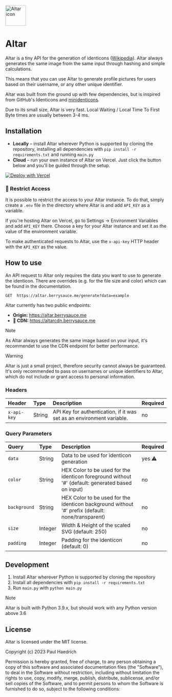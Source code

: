 <img src="https://berrysauce.me/altar/assets/img/default.webp" alt="Altar icon" height=64>

# Altar
Altar is a tiny API for the generation of identicons ([Wikipedia](https://en.wikipedia.org/wiki/Identicon)). Altar always generates the same image from the same input through hashing and simple calculations.

This means that you can use Altar to generate profile pictures for users based on their username, or any other unique identifier.

Altar was built from the ground up with few dependencies, but is inspired from GitHub's Identicons and [minidenticons](https://github.com/laurentpayot/minidenticons).

Due to its small size, Altar is very fast. Local Waiting / Local Time To First Byte times are usually between 3-4 ms.

## Installation
- **Locally** – install Altar wherever Python is supported by cloning the repository, installing all dependencies with `pip install -r requirements.txt` and running `main.py`
- **Cloud** – run your own instance of Altar on Vercel. Just click the button below and you'll be guided through the setup.

[![Deploy with Vercel](https://vercel.com/button)](https://vercel.com/new/clone?repository-url=https%3A%2F%2Fgithub.com%2Fberrysauce%2Faltar&project-name=altar&repository-name=altar&demo-title=Altar%20Demo&demo-description=A%20site%20using%20altar%20to%20dynamically%20generate%20identicons.&demo-url=https%3A%2F%2Fberrysauce.me%2Faltar%2F)

### 🔐 Restrict Access
It is possible to restrict the access to your Altar instance. To do that, simply create a `.env` file in the directory where Altar is and add `API_KEY` as a variable. 

If you're hosting Altar on Vercel, go to Settings → Environment Variables and add `API_KEY` there. Choose a key for your Altar instance and set it as the value of the environment variable.

To make authenticated requests to Altar, use the `x-api-key` HTTP header with the `API_KEY` as the value.


## How to use
An API request to Altar only requires the data you want to use to generate the identicon. There are overrides (e.g. for the file size and color) which can be found in the documentation.

```http
GET  https://altar.berrysauce.me/generate?data=example
```

Altar currently has two public endpoints:
- **Origin:** https://altar.berrysauce.me
- **🚀 CDN:** https://altarcdn.berrysauce.me

> [!NOTE]  
> As Altar always generates the same image based on your input, it's recommendet to use the CDN endpoint for better performance.

> [!WARNING]  
> Altar is just a small project, therefore security cannot always be guaranteed. It's only recommended to pass on usernames or unique identifiers to Altar, which do not include or grant access to personal information.

### Headers

| Header        | Type    | Description                                                                            | Required |
| :-------------|:--------|:---------------------------------------------------------------------------------------| :--------|
| `x-api-key`   | String  | API Key for authentication, if it was set as an environment variable.                  | no       |

### Query Parameters

| Query         | Type    | Description                                                                            | Required |
| :-------------|:--------|:---------------------------------------------------------------------------------------| :--------|
| `data`        | String  | Data to be used for identicon generation                                               | yes ⚠️    |
| `color`       | String  | HEX Color to be used for the identicon foreground without '#' (default: generated based on input) | no       |
| `background`  | String  | HEX Color to be used for the identicon background without '#' prefix (default: none/transparent)  | no       |
| `size`        | Integer | Width & Height of the scaled SVG (default: 250)                                        | no       |
| `padding`     | Integer | Padding for the identicon (default: 0)                                                 | no       |

## Development
1. Install Altar wherever Python is supported by cloning the repository
2. Install all dependencies with `pip install -r requirements.txt`
3. Run `main.py` with `python main.py`

> [!NOTE]
> Altar is built with Python 3.9.x, but should work with any Python version above 3.6

## License
Altar is licensed under the MIT license.

Copyright (c) 2023 Paul Haedrich

Permission is hereby granted, free of charge, to any person obtaining a copy
of this software and associated documentation files (the "Software"), to deal
in the Software without restriction, including without limitation the rights
to use, copy, modify, merge, publish, distribute, sublicense, and/or sell
copies of the Software, and to permit persons to whom the Software is
furnished to do so, subject to the following conditions:
